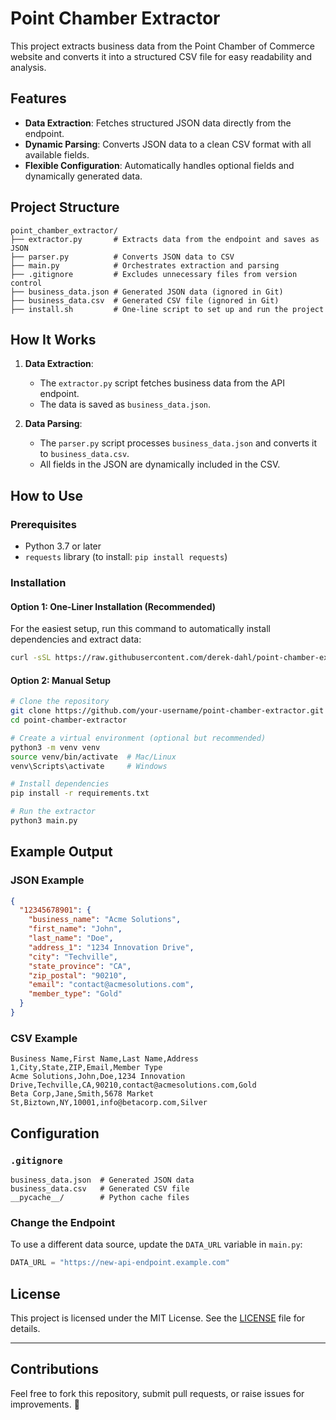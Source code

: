 # Point Chamber Extractor

This project extracts business data from the Point Chamber of Commerce website and converts it into a structured CSV file for easy readability and analysis.

## Features

- **Data Extraction**: Fetches structured JSON data directly from the endpoint.
- **Dynamic Parsing**: Converts JSON data to a clean CSV format with all available fields.
- **Flexible Configuration**: Automatically handles optional fields and dynamically generated data.

## Project Structure

```
point_chamber_extractor/
├── extractor.py       # Extracts data from the endpoint and saves as JSON
├── parser.py          # Converts JSON data to CSV
├── main.py            # Orchestrates extraction and parsing
├── .gitignore         # Excludes unnecessary files from version control
├── business_data.json # Generated JSON data (ignored in Git)
├── business_data.csv  # Generated CSV file (ignored in Git)
├── install.sh         # One-line script to set up and run the project
```

## How It Works

1. **Data Extraction**:
   - The `extractor.py` script fetches business data from the API endpoint.
   - The data is saved as `business_data.json`.

2. **Data Parsing**:
   - The `parser.py` script processes `business_data.json` and converts it to `business_data.csv`.
   - All fields in the JSON are dynamically included in the CSV.

## How to Use

### Prerequisites

- Python 3.7 or later
- `requests` library (to install: `pip install requests`)

### Installation

#### **Option 1: One-Liner Installation (Recommended)**
For the easiest setup, run this command to automatically install dependencies and extract data:
```bash
curl -sSL https://raw.githubusercontent.com/derek-dahl/point-chamber-extractor/master/install.sh | bash
```

#### **Option 2: Manual Setup**
```bash
# Clone the repository
git clone https://github.com/your-username/point-chamber-extractor.git
cd point-chamber-extractor

# Create a virtual environment (optional but recommended)
python3 -m venv venv
source venv/bin/activate  # Mac/Linux
venv\Scripts\activate     # Windows

# Install dependencies
pip install -r requirements.txt

# Run the extractor
python3 main.py
```

## Example Output

### JSON Example
```json
{
  "12345678901": {
    "business_name": "Acme Solutions",
    "first_name": "John",
    "last_name": "Doe",
    "address_1": "1234 Innovation Drive",
    "city": "Techville",
    "state_province": "CA",
    "zip_postal": "90210",
    "email": "contact@acmesolutions.com",
    "member_type": "Gold"
  }
}
```

### CSV Example
```csv
Business Name,First Name,Last Name,Address 1,City,State,ZIP,Email,Member Type
Acme Solutions,John,Doe,1234 Innovation Drive,Techville,CA,90210,contact@acmesolutions.com,Gold
Beta Corp,Jane,Smith,5678 Market St,Biztown,NY,10001,info@betacorp.com,Silver
```

## Configuration

### `.gitignore`
```text
business_data.json  # Generated JSON data
business_data.csv   # Generated CSV file
__pycache__/        # Python cache files
```

### Change the Endpoint
To use a different data source, update the `DATA_URL` variable in `main.py`:
```python
DATA_URL = "https://new-api-endpoint.example.com"
```

## License

This project is licensed under the MIT License. See the [LICENSE](./LICENSE) file for details.

---

## Contributions

Feel free to fork this repository, submit pull requests, or raise issues for improvements. 🎉

